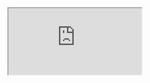 <script
  src="https://code.jquery.com/jquery-3.6.0.min.js"
  integrity="sha256-/xUj+3OJU5yExlq6GSYGSHk7tPXikynS7ogEvDej/m4="
  crossorigin="anonymous">
</script>


<iframe src="https://meetings.hubspot.com/mike-khlebas" >

<script>
  
  function waitForElementToDisplay(selector, callback, checkFrequencyInMs, timeoutInMs) {
    var startTimeInMs = Date.now();
    (function loopSearch() {
      if (document.querySelector(selector) != null) {
        callback();
        return;
      }
      else {
        setTimeout(function () {
          if (timeoutInMs && Date.now() - startTimeInMs > timeoutInMs)
            return;
          loopSearch();
        }, checkFrequencyInMs);
      }
    })();
  }


  function waitForElement(selector) {
    return new Promise(resolve => {
        if (document.querySelector(selector)) {
            console.log('FOUND selector');
            alert('FOUND selector');
            return resolve(document.querySelector(selector));
        }

        const observer = new MutationObserver(mutations => {
            if (document.querySelector(selector)) {
              observer.disconnect();  
              return resolve(document.querySelector(selector));
            }
        });

        observer.observe(document.body, {
            childList: true,
            subtree: true
        });
    });
  }

  function btnCwSubmit() {
    try {
      alert('ChatWidget Button was clicked!');
      // document.getElementById("demo").innerHTML = "Hello World";
    } catch (error) {
      console.error(error);
    }
  }
  
  $(document).ready(() => {
    alert('document READY!');
    
    waitForElementToDisplay("#lc_text-widget--send-btn",() => {
      alert('ChatWidget Button Hooked');
      console.log(element.textContent);
      element.addEventListener("click", btnCwSubmit());
    }, 1000, 9000);
  
  /*
     waitForElement('#lc_text-widget--send-btn')
      .then(element => {
        alert('ChatWidget Button Hooked');
        console.log(element.textContent);
        element.addEventListener("click", btnCwSubmit());
      });
  */
  });

  
</script>


# chatwidget-test

This is where we test the GHL ChatWidget

Using some setInverval code


